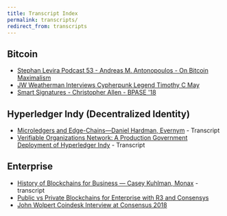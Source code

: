 ```yaml
---
title: Transcript Index
permalink: transcripts/
redirect_from: transcripts
---
```


## Bitcoin

* [Stephan Levira Podcast 53 - Andreas M. Antonopoulos - On Bitcoin Maximalism](https://infominer.id/transcripts/SLP53-Antonopolis-on-Maximalism-Transcript/)
* [JW Weatherman Interviews Cypherpunk Legend Timothy C May](https://infominer.id/transcripts/JW-Weatherman-Interview-Tim-May/)
* [Smart Signatures - Christopher Allen - BPASE '18](https://infominer.id/bitcoin-history/transcripts/smart-signatures-christopher-allen/)


## Hyperledger Indy (Decentralized Identity)

* [Microledgers and Edge-Chains—Daniel Hardman, Evernym](https://infominer.id/transcripts/Microledgers-Edgechains-Hardman.html) - Transcript
* [Verifiable Organizations Network: A Production Government Deployment of Hyperledger Indy](https://infominer.id/transcripts/VerifiableOrganizationsNetwork-HGF.html) - Transcript

## Enterprise

* [History of Blockchains for Business — Casey Kuhlman, Monax](https://infominer.id/transcripts/history-business-blockchain-kuhlman-monax/) - transcript
* [Public vs Private Blockchains for Enterprise with R3 and Consensys](https://infominer.id/transcripts/public-vs-private-blockchain-wolpert-vs-gendal-brown/)
* [John Wolpert Coindesk Interview at Consensus 2018](https://infominer.id/bitcoin-history/transcripts/JohnWolpert-Consensus2018)
